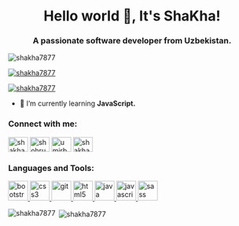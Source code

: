 <h1 align="center">Hello world 👋, It's ShaKha!</h1>
<h3 align="center">A passionate software developer from Uzbekistan.</h3>

<p align="left"> <img src="https://komarev.com/ghpvc/?username=shakha7877&label=Profile%20views&color=0e75b6&style=flat" alt="shakha7877" /> </p>

<p align="left"> <a href="https://github.com/ryo-ma/github-profile-trophy"><img src="https://github-profile-trophy.vercel.app/?username=shakha7877" alt="shakha7877" /></a> </p>

<p align="left"> <a href="https://twitter.com/shakha7877" target="blank"><img src="https://img.shields.io/twitter/follow/shakha7877?logo=twitter&style=for-the-badge" alt="shakha7877" /></a> </p>

- 🌱 I’m currently learning **JavaScript.**

<h3 align="left">Connect with me:</h3>
<p align="left">
<a href="https://twitter.com/shakha7877" target="blank"><img align="center" src="https://cdn.jsdelivr.net/npm/simple-icons@3.0.1/icons/twitter.svg" alt="shakha7877" height="30" width="40" /></a>
<a href="https://linkedin.com/in/shohruh-umirbekov-a73206182" target="blank"><img align="center" src="https://cdn.jsdelivr.net/npm/simple-icons@3.0.1/icons/linkedin.svg" alt="shohruh-umirbekov-a73206182" height="30" width="40" /></a>
<a href="https://fb.com/umirbekov.shohrux" target="blank"><img align="center" src="https://cdn.jsdelivr.net/npm/simple-icons@3.0.1/icons/facebook.svg" alt="umirbekov.shohrux" height="30" width="40" /></a>
<a href="https://instagram.com/shakha243" target="blank"><img align="center" src="https://cdn.jsdelivr.net/npm/simple-icons@3.0.1/icons/instagram.svg" alt="shakha243" height="30" width="40" /></a>
</p>

<h3 align="left">Languages and Tools:</h3>
<p align="left"> <a href="https://getbootstrap.com" target="_blank"> <img src="https://devicons.github.io/devicon/devicon.git/icons/bootstrap/bootstrap-plain.svg" alt="bootstrap" width="40" height="40"/> </a> <a href="https://www.w3schools.com/css/" target="_blank"> <img src="https://devicons.github.io/devicon/devicon.git/icons/css3/css3-original-wordmark.svg" alt="css3" width="40" height="40"/> </a> <a href="https://git-scm.com/" target="_blank"> <img src="https://www.vectorlogo.zone/logos/git-scm/git-scm-icon.svg" alt="git" width="40" height="40"/> </a> <a href="https://www.w3.org/html/" target="_blank"> <img src="https://devicons.github.io/devicon/devicon.git/icons/html5/html5-original-wordmark.svg" alt="html5" width="40" height="40"/> </a> <a href="https://www.java.com" target="_blank"> <img src="https://devicons.github.io/devicon/devicon.git/icons/java/java-original-wordmark.svg" alt="java" width="40" height="40"/> </a> <a href="https://developer.mozilla.org/en-US/docs/Web/JavaScript" target="_blank"> <img src="https://devicons.github.io/devicon/devicon.git/icons/javascript/javascript-original.svg" alt="javascript" width="40" height="40"/> </a> <a href="https://sass-lang.com" target="_blank"> <img src="https://devicons.github.io/devicon/devicon.git/icons/sass/sass-original.svg" alt="sass" width="40" height="40"/> </a> </p>

<p><img align="left" src="https://github-readme-stats.vercel.app/api/top-langs?username=shakha7877&show_icons=true&locale=en&layout=compact" alt="shakha7877" /></p>

<p>&nbsp;<img align="center" src="https://github-readme-stats.vercel.app/api?username=shakha7877&show_icons=true&locale=en" alt="shakha7877" /></p>
